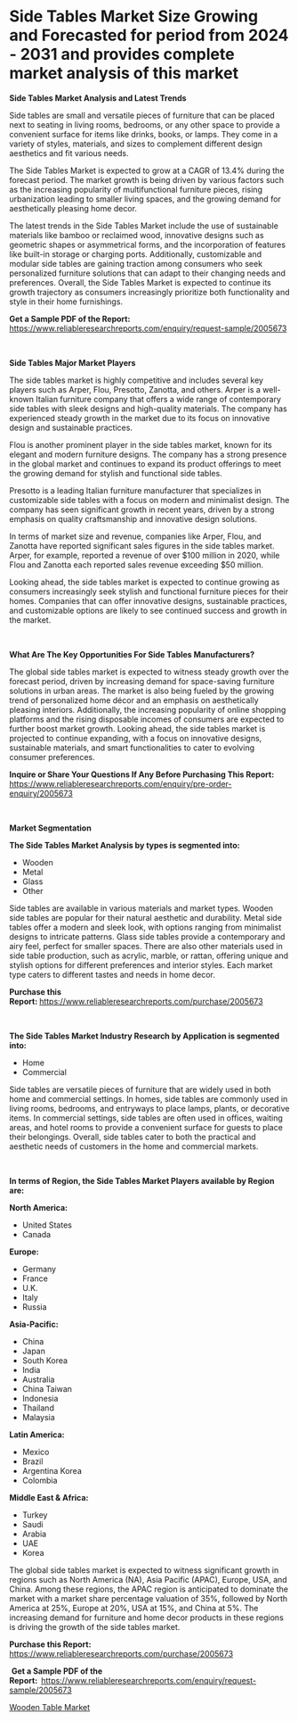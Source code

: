 <p><h1>Side Tables Market Size Growing and Forecasted for period from 2024 - 2031 and provides complete market analysis of this market</h1></p><p><strong>Side Tables Market Analysis and Latest Trends</strong></p>
<p><p>Side tables are small and versatile pieces of furniture that can be placed next to seating in living rooms, bedrooms, or any other space to provide a convenient surface for items like drinks, books, or lamps. They come in a variety of styles, materials, and sizes to complement different design aesthetics and fit various needs.</p><p>The Side Tables Market is expected to grow at a CAGR of 13.4% during the forecast period. The market growth is being driven by various factors such as the increasing popularity of multifunctional furniture pieces, rising urbanization leading to smaller living spaces, and the growing demand for aesthetically pleasing home decor.</p><p>The latest trends in the Side Tables Market include the use of sustainable materials like bamboo or reclaimed wood, innovative designs such as geometric shapes or asymmetrical forms, and the incorporation of features like built-in storage or charging ports. Additionally, customizable and modular side tables are gaining traction among consumers who seek personalized furniture solutions that can adapt to their changing needs and preferences. Overall, the Side Tables Market is expected to continue its growth trajectory as consumers increasingly prioritize both functionality and style in their home furnishings.</p></p>
<p><strong>Get a Sample PDF of the Report:&nbsp;</strong> <a href="https://www.reliableresearchreports.com/enquiry/request-sample/2005673">https://www.reliableresearchreports.com/enquiry/request-sample/2005673</a></p>
<p>&nbsp;</p>
<p><strong>Side Tables Major Market Players</strong></p>
<p><p>The side tables market is highly competitive and includes several key players such as Arper, Flou, Presotto, Zanotta, and others. Arper is a well-known Italian furniture company that offers a wide range of contemporary side tables with sleek designs and high-quality materials. The company has experienced steady growth in the market due to its focus on innovative design and sustainable practices.</p><p>Flou is another prominent player in the side tables market, known for its elegant and modern furniture designs. The company has a strong presence in the global market and continues to expand its product offerings to meet the growing demand for stylish and functional side tables.</p><p>Presotto is a leading Italian furniture manufacturer that specializes in customizable side tables with a focus on modern and minimalist design. The company has seen significant growth in recent years, driven by a strong emphasis on quality craftsmanship and innovative design solutions.</p><p>In terms of market size and revenue, companies like Arper, Flou, and Zanotta have reported significant sales figures in the side tables market. Arper, for example, reported a revenue of over $100 million in 2020, while Flou and Zanotta each reported sales revenue exceeding $50 million.</p><p>Looking ahead, the side tables market is expected to continue growing as consumers increasingly seek stylish and functional furniture pieces for their homes. Companies that can offer innovative designs, sustainable practices, and customizable options are likely to see continued success and growth in the market.</p></p>
<p>&nbsp;</p>
<p><strong>What Are The Key Opportunities For Side Tables Manufacturers?</strong></p>
<p><p>The global side tables market is expected to witness steady growth over the forecast period, driven by increasing demand for space-saving furniture solutions in urban areas. The market is also being fueled by the growing trend of personalized home décor and an emphasis on aesthetically pleasing interiors. Additionally, the increasing popularity of online shopping platforms and the rising disposable incomes of consumers are expected to further boost market growth. Looking ahead, the side tables market is projected to continue expanding, with a focus on innovative designs, sustainable materials, and smart functionalities to cater to evolving consumer preferences.</p></p>
<p><strong>Inquire or Share Your Questions If Any Before Purchasing This Report:</strong> <a href="https://www.reliableresearchreports.com/enquiry/pre-order-enquiry/2005673">https://www.reliableresearchreports.com/enquiry/pre-order-enquiry/2005673</a></p>
<p>&nbsp;</p>
<p><strong>Market Segmentation</strong></p>
<p><strong>The Side Tables Market Analysis by types is segmented into:</strong></p>
<p><ul><li>Wooden</li><li>Metal</li><li>Glass</li><li>Other</li></ul></p>
<p><p>Side tables are available in various materials and market types. Wooden side tables are popular for their natural aesthetic and durability. Metal side tables offer a modern and sleek look, with options ranging from minimalist designs to intricate patterns. Glass side tables provide a contemporary and airy feel, perfect for smaller spaces. There are also other materials used in side table production, such as acrylic, marble, or rattan, offering unique and stylish options for different preferences and interior styles. Each market type caters to different tastes and needs in home decor.</p></p>
<p><strong>Purchase this Report:&nbsp;</strong><a href="https://www.reliableresearchreports.com/purchase/2005673">https://www.reliableresearchreports.com/purchase/2005673</a></p>
<p>&nbsp;</p>
<p><strong>The Side Tables Market Industry Research by Application is segmented into:</strong></p>
<p><ul><li>Home</li><li>Commercial</li></ul></p>
<p><p>Side tables are versatile pieces of furniture that are widely used in both home and commercial settings. In homes, side tables are commonly used in living rooms, bedrooms, and entryways to place lamps, plants, or decorative items. In commercial settings, side tables are often used in offices, waiting areas, and hotel rooms to provide a convenient surface for guests to place their belongings. Overall, side tables cater to both the practical and aesthetic needs of customers in the home and commercial markets.</p></p>
<p>&nbsp;</p>
<p><strong>In terms of Region, the Side Tables Market Players available by Region are:</strong></p>
<p>
    <p> <strong> North America: </strong>
        <ul>
            <li>United States</li>
            <li>Canada</li>
        </ul>
        </p> 
    <p> <strong> Europe: </strong>
        <ul>
            <li>Germany</li>
            <li>France</li>
            <li>U.K.</li>
            <li>Italy</li>
            <li>Russia</li>
        </ul>
        </p> 
    <p> <strong> Asia-Pacific: </strong>
        <ul>
            <li>China</li>
            <li>Japan</li>
            <li>South Korea</li>
            <li>India</li>
            <li>Australia</li>
            <li>China Taiwan</li>
            <li>Indonesia</li>
            <li>Thailand</li>
            <li>Malaysia</li>
        </ul>
        </p> 
    <p> <strong> Latin America: </strong>
        <ul>
            <li>Mexico</li>
            <li>Brazil</li>
            <li>Argentina Korea</li>
            <li>Colombia</li>
        </ul>
        </p> 
    <p> <strong> Middle East & Africa: </strong>
        <ul>
            <li>Turkey</li>
            <li>Saudi</li>
            <li>Arabia</li>
            <li>UAE</li>
            <li>Korea</li>
        </ul>
    </p>
    </p>
<p><p>The global side tables market is expected to witness significant growth in regions such as North America (NA), Asia Pacific (APAC), Europe, USA, and China. Among these regions, the APAC region is anticipated to dominate the market with a market share percentage valuation of 35%, followed by North America at 25%, Europe at 20%, USA at 15%, and China at 5%. The increasing demand for furniture and home decor products in these regions is driving the growth of the side tables market.</p></p>
<p><strong>Purchase this Report: </strong><a href="https://www.reliableresearchreports.com/purchase/2005673">https://www.reliableresearchreports.com/purchase/2005673</a></p>
<p>&nbsp;<strong>Get a Sample PDF of the Report:&nbsp;&nbsp;</strong><a href="https://www.reliableresearchreports.com/enquiry/request-sample/2005673">https://www.reliableresearchreports.com/enquiry/request-sample/2005673</a></p>
<p><strong></strong></p>
<p><p><a href="https://github.com/vimar16th/Market-Research-Report-List-3/blob/main/wooden-table-market.md">Wooden Table Market</a></p></p>